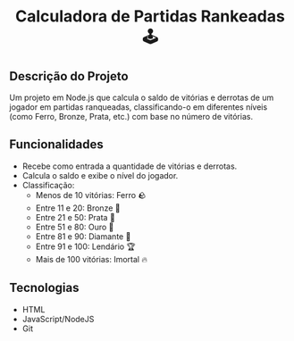 <h1 align="center">Calculadora de Partidas Rankeadas 🕹️</h1>

## Descrição do Projeto
 Um projeto em Node.js que calcula o saldo de vitórias e derrotas de um jogador em partidas ranqueadas, classificando-o em diferentes níveis (como Ferro, Bronze, Prata, etc.) com base no número de vitórias.

## Funcionalidades
- Recebe como entrada a quantidade de vitórias e derrotas.
- Calcula o saldo e exibe o nível do jogador.
- Classificação:
  - Menos de 10 vitórias: Ferro 🪨
  - Entre 11 e 20: Bronze 🥉
  - Entre 21 e 50: Prata 🥈
  - Entre 51 e 80: Ouro 🥇
  - Entre 81 e 90: Diamante 💎
  - Entre 91 e 100: Lendário 🏆
  - Mais de 100 vitórias: Imortal 🔥

## Tecnologias 
- HTML
- JavaScript/NodeJS
- Git
